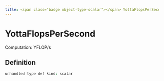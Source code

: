 ```yaml
---
title: <span class="badge object-type-scalar"></span> YottaFlopsPerSecond
---
```

# <span class="badge object-type-scalar"></span> YottaFlopsPerSecond

Computation: YFLOP/s

## Definition

```php
unhandled type def kind: scalar
```
